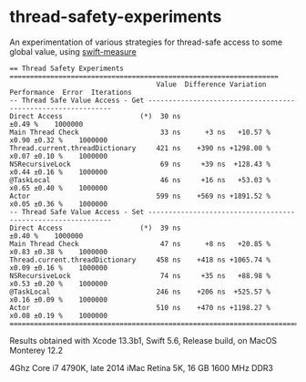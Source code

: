 # thread-safety-experiments

An experimentation of various strategies for thread-safe access to some global value, using [swift-measure](https://github.com/tgrapperon/swift-measure)

```
== Thread Safety Experiments ==================================================================
                                    Value  Difference Variation  Performance  Error  Iterations
-- Thread Safe Value Access - Get -------------------------------------------------------------
Direct Access                   (*)  30 ns                                   ±0.49 %    1000000
Main Thread Check                    33 ns      +3 ns   +10.57 %       x0.90 ±0.32 %    1000000
Thread.current.threadDictionary     421 ns    +390 ns +1298.00 %       x0.07 ±0.10 %    1000000
NSRecursiveLock                      69 ns     +39 ns  +128.43 %       x0.44 ±0.16 %    1000000
@TaskLocal                           46 ns     +16 ns   +53.03 %       x0.65 ±0.40 %    1000000
Actor                               599 ns    +569 ns +1891.52 %       x0.05 ±0.36 %    1000000
-- Thread Safe Value Access - Set -------------------------------------------------------------
Direct Access                   (*)  39 ns                                   ±0.40 %    1000000
Main Thread Check                    47 ns      +8 ns   +20.85 %       x0.83 ±0.38 %    1000000
Thread.current.threadDictionary     458 ns    +418 ns +1065.74 %       x0.09 ±0.16 %    1000000
NSRecursiveLock                      74 ns     +35 ns   +88.98 %       x0.53 ±0.20 %    1000000
@TaskLocal                          246 ns    +206 ns  +525.57 %       x0.16 ±0.09 %    1000000
Actor                               510 ns    +470 ns +1198.27 %       x0.08 ±0.19 %    1000000
===============================================================================================
```

Results obtained with Xcode 13.3b1, Swift 5.6, Release build, on MacOS Monterey 12.2

4Ghz Core i7 4790K, late 2014 iMac Retina 5K, 16 GB 1600 MHz DDR3
